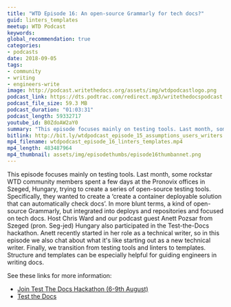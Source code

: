 ```yaml
---
title: "WTD Episode 16: An open-source Grammarly for tech docs?"
guid: linters_templates
meetup: WTD Podcast
keywords:
global_recommendation: true
categories:
- podcasts
date: 2018-09-05
tags:
- community
- writing
- engineers-write
image: http://podcast.writethedocs.org/assets/img/wtdpodcastlogo.png
podcast_link: https://dts.podtrac.com/redirect.mp3/writethedocspodcast.org/wtdpodcast_episode_16_linters_templates.mp3
podcast_file_size: 59.3 MB
podcast_duration: "01:03:31"
podcast_length: 59332717
youtube_id: B0ZdoAW2aY0
summary: "This episode focuses mainly on testing tools. Last month, some rockstar WTD community members spent a few days at the Pronovix offices in Szeged, Hungary, trying to create a series of open-source testing tools. Specifically, they wanted to create a ‘create a container deployable solution that can automatically check docs’. In more blunt terms, a kind of open-source Grammarly, but integrated into deploys and repositories and focused on tech docs. Host Chris Ward and our podcast guest Anett Pozsar from Szeged (pron. Seg-jed) Hungary also participated in the Test-the-Docs hackathon. Anett recently started in her role as a technical writer, so in this episode we also chat about what it's like starting out as a new technical writer. Finally, we transition from testing tools and linters to templates. Structure and templates can be especially helpful for guiding engineers in writing docs."
bitlink: http://bit.ly/wtdpodcast_episode_15_assumptions_users_writers
mp4_filename: wtdpodcast_episode_16_linters_templates.mp4
mp4_length: 483487964
mp4_thumbnail: assets/img/episodethumbs/episode16thumbannet.png
---
```


This episode focuses mainly on testing tools. Last month, some rockstar WTD community members spent a few days at the Pronovix offices in Szeged, Hungary, trying to create a series of open-source testing tools. Specifically, they wanted to create a ‘create a container deployable solution that can automatically check docs’. In more blunt terms, a kind of open-source Grammarly, but integrated into deploys and repositories and focused on tech docs. Host Chris Ward and our podcast guest Anett Pozsar from Szeged (pron. Seg-jed) Hungary also participated in the Test-the-Docs hackathon. Anett recently started in her role as a technical writer, so in this episode we also chat about what it's like starting out as a new technical writer. Finally, we transition from testing tools and linters to templates. Structure and templates can be especially helpful for guiding engineers in writing docs.

See these links for more information:

* [Join Test The Docs Hackathon (6-9th August)](https://www.linkedin.com/pulse/join-test-docs-hackathon-6-9th-august-anett-pozsar/)
* [Test the Docs](https://testthedocs.org/)
